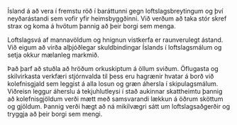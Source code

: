 Ísland á að vera í fremstu röð í baráttunni gegn loftslagsbreytingum og því neyðarástandi sem vofir yfir heimsbyggðinni. Við verðum að taka stór skref strax og koma á hvötum þannig að þeir borgi sem menga. 

Loftslagsvá af mannavöldum og hnignun vistkerfa er raunverulegt  ástand. Við eigum að virða alþjóðlegar skuldbindingar Íslands í loftslagsmálum og setja okkur mælanleg markmið.

Það þarf að stuðla að hröðum orkuskiptum á öllum sviðum. Öflugasta og skilvirkasta verkfæri stjórnvalda til þess eru hagrænir hvatar á borð við kolefnisgjald sem leggist á alla losun og græn áhersla í skipulagsmálum. Viðreisn leggur áherslu á tekjuhlutleysi í stað aukinnar skattheimtu þannig að kolefnisgjöldum verði mætt með samsvarandi lækkun á öðrum sköttum og gjöldum. Þannig verði hægt að ná mikilvægri sátt um loftslagsaðgerðir og tryggja að þeir borgi sem mengi.